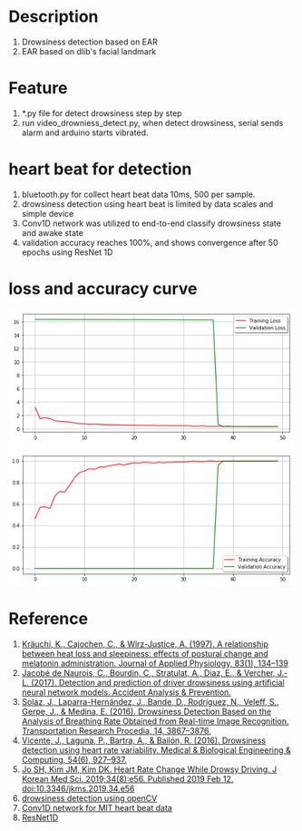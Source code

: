 # Description
1. Drowsiness detection based on EAR
2. EAR based on dlib's facial landmark

# Feature
1. *.py file for detect drowsiness step by step
2. run video_drowniess_detect.py, when detect drowsiness, serial sends alarm and arduino starts vibrated.

# heart beat for detection
1. bluetooth.py for collect heart beat data 10ms, 500 per sample.
2. drowsiness detection using heart beat is limited by data scales and simple device
3. Conv1D network was utilized to end-to-end classify drowsiness state and awake state
4. validation accuracy reaches 100%, and shows convergence after 50 epochs using ResNet 1D

# loss and accuracy curve
![loss_accuracy_curve](loss_accuracy_resnet.png)
# Reference
1. [Kräuchi, K., Cajochen, C., & Wirz-Justice, A. (1997). A relationship between heat loss and sleepiness: effects of postural change and melatonin administration. Journal of Applied Physiology, 83(1), 134–139](https://sci-hub.se/10.1152/jappl.1997.83.1.134)
2. [Jacobé de Naurois, C., Bourdin, C., Stratulat, A., Diaz, E., & Vercher, J.-L. (2017). Detection and prediction of driver drowsiness using artificial neural network models. Accident Analysis & Prevention.](https://sci-hub.se/10.1016/j.aap.2017.11.038)
3. [Solaz, J., Laparra-Hernández, J., Bande, D., Rodríguez, N., Veleff, S., Gerpe, J., & Medina, E. (2016). Drowsiness Detection Based on the Analysis of Breathing Rate Obtained from Real-time Image Recognition. Transportation Research Procedia, 14, 3867–3876.](https://sci-hub.se/https://doi.org/10.1016/j.trpro.2016.05.472)
4. [Vicente, J., Laguna, P., Bartra, A., & Bailón, R. (2016). Drowsiness detection using heart rate variability. Medical & Biological Engineering & Computing, 54(6), 927–937. ](https://sci-hub.se/https://doi.org/10.1007/s11517-015-1448-7)
5. [Jo SH, Kim JM, Kim DK. Heart Rate Change While Drowsy Driving. J Korean Med Sci. 2019;34(8):e56. Published 2019 Feb 12. doi:10.3346/jkms.2019.34.e56](https://www.ncbi.nlm.nih.gov/pmc/articles/PMC6393761/)
6. [drowsiness detection using openCV](https://www.pyimagesearch.com/2017/05/08/drowsiness-detection-opencv/)
7. [Conv1D network for MIT heart beat data](https://www.kaggle.com/coni57/model-from-arxiv-1805-00794)
8. [ResNet1D](https://github.com/Jun-depo/Resnet50_Conv1D)